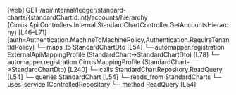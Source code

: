 [web] GET /api/internal/ledger/standard-charts/{standardChartId:int}/accounts/hierarchy  (Cirrus.Api.Controllers.Internal.StandardChartController.GetAccountsHierarchy)  [L46–L71] [auth=Authentication.MachineToMachinePolicy,Authentication.RequireTenantIdPolicy]
  └─ maps_to StandardChartDto [L54]
    └─ automapper.registration ExternalApiMappingProfile (StandardChart->StandardChartDto) [L78]
    └─ automapper.registration CirrusMappingProfile (StandardChart->StandardChartDto) [L240]
  └─ calls StandardChartRepository.ReadQuery [L54]
  └─ queries StandardChart [L54]
    └─ reads_from StandardCharts
  └─ uses_service IControlledRepository<StandardChart>
    └─ method ReadQuery [L54]

